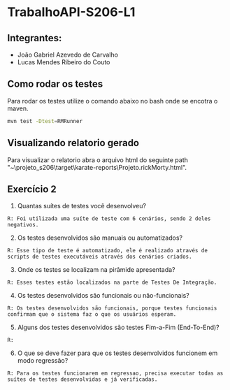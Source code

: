 # TrabalhoAPI-S206-L1

## Integrantes:
  - João Gabriel Azevedo de Carvalho
  - Lucas Mendes Ribeiro do Couto
## Como rodar os testes
Para rodar os testes utilize o comando abaixo no bash onde se encotra o maven.
```bash
mvn test -Dtest=RMRunner
```
## Visualizando relatorio gerado
Para visualizar o relatorio abra o arquivo html do seguinte path "~\projeto_s206\target\karate-reports\Projeto.rickMorty.html".

## Exercício 2
  1) Quantas suítes de testes você desenvolveu?
     
    R: Foi utilizada uma suíte de teste com 6 cenários, sendo 2 deles negativos. 
  2) Os testes desenvolvidos são manuais ou automatizados?

    R: Esse tipo de teste é automatizado, ele é realizado através de scripts de testes executáveis através dos cenários criados.
  3) Onde os testes se localizam na pirâmide apresentada?

    R: Esses testes estão localizados na parte de Testes De Integração.
  4) Os testes desenvolvidos são funcionais ou não-funcionais?

    R: Os testes desenvolvidos são funcionais, porque testes funcionais confirmam que o sistema faz o que os usuários esperam.
  5) Alguns dos testes desenvolvidos são testes Fim-a-Fim (End-To-End)?

    R:
  6) O que se deve fazer para que os testes desenvolvidos funcionem em modo regressão?
      
    R: Para os testes funcionarem em regressao, precisa executar todas as suítes de testes desenvolvidas e já verificadas.


